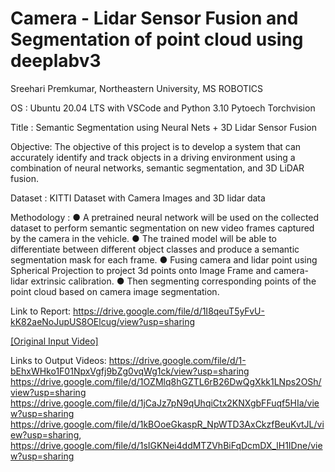 # Camera - Lidar Sensor Fusion and Segmentation of point cloud using deeplabv3
Sreehari Premkumar, Northeastern University, MS ROBOTICS

OS : Ubuntu 20.04 LTS
with VSCode and Python 3.10 Pytoech Torchvision

Title : Semantic Segmentation using Neural Nets + 3D Lidar Sensor Fusion

Objective: The objective of this project is to develop a system that can accurately identify
and track objects in a driving environment using a combination of neural networks,
semantic segmentation, and 3D LiDAR fusion.

Dataset : KITTI Dataset with Camera Images and 3D lidar data

Methodology :
● A pretrained neural network will be used on the collected dataset to perform semantic
segmentation on new video frames captured by the camera in the vehicle.
● The trained model will be able to differentiate between different object classes and
produce a semantic segmentation mask for each frame.
● Fusing camera and lidar point using Spherical Projection to project 3d points onto
Image Frame and camera-lidar extrinsic calibration.
● Then segmenting corresponding points of the point cloud based on camera image
segmentation.


Link to Report:
https://drive.google.com/file/d/1I8qeuT5yFvU-kK82aeNoJupUS8OElcug/view?usp=sharing

[[Original Input Video]](https://drive.google.com/file/d/1sIGKNei4ddMTZVhBiFqDcmDX_lH1IDne/view?usp=sharing)

Links to Output Videos:
https://drive.google.com/file/d/1-bEhxWHko1F01NpxVgfj9bZg0vqWg1ck/view?usp=sharing
https://drive.google.com/file/d/1OZMlq8hGZTL6rB26DwQgXkk1LNps2OSh/view?usp=sharing
https://drive.google.com/file/d/1jCaJz7pN9qUhqiCtx2KNXgbFFuqf5HIa/view?usp=sharing
https://drive.google.com/file/d/1kBOoeGkaspR_NpWTD3AxCkzfBeuKvtJL/view?usp=sharing,
https://drive.google.com/file/d/1sIGKNei4ddMTZVhBiFqDcmDX_lH1IDne/view?usp=sharing
